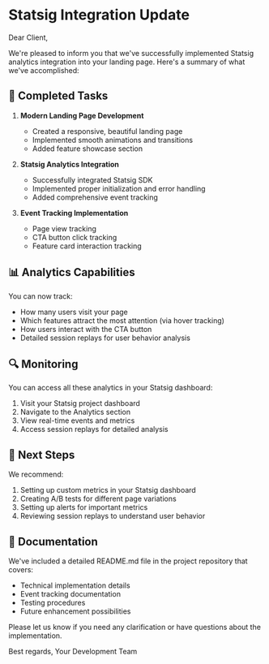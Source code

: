 # Statsig Integration Update

Dear Client,

We're pleased to inform you that we've successfully implemented Statsig analytics integration into your landing page. Here's a summary of what we've accomplished:

## 🎯 Completed Tasks

1. **Modern Landing Page Development**
   - Created a responsive, beautiful landing page
   - Implemented smooth animations and transitions
   - Added feature showcase section

2. **Statsig Analytics Integration**
   - Successfully integrated Statsig SDK
   - Implemented proper initialization and error handling
   - Added comprehensive event tracking

3. **Event Tracking Implementation**
   - Page view tracking
   - CTA button click tracking
   - Feature card interaction tracking

## 📊 Analytics Capabilities

You can now track:
- How many users visit your page
- Which features attract the most attention (via hover tracking)
- How users interact with the CTA button
- Detailed session replays for user behavior analysis

## 🔍 Monitoring

You can access all these analytics in your Statsig dashboard:
1. Visit your Statsig project dashboard
2. Navigate to the Analytics section
3. View real-time events and metrics
4. Access session replays for detailed analysis

## 🚀 Next Steps

We recommend:
1. Setting up custom metrics in your Statsig dashboard
2. Creating A/B tests for different page variations
3. Setting up alerts for important metrics
4. Reviewing session replays to understand user behavior

## 📝 Documentation

We've included a detailed README.md file in the project repository that covers:
- Technical implementation details
- Event tracking documentation
- Testing procedures
- Future enhancement possibilities

Please let us know if you need any clarification or have questions about the implementation.

Best regards,
Your Development Team
